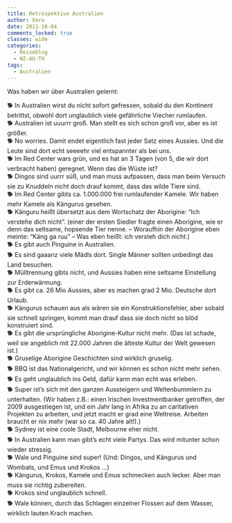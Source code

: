 ```yaml
---
title: Retrospektive Australien
author: Vero
date: 2011-10-04
comments_locked: true
classes: wide
categories:
  - Reiseblog
  - NZ-AU-TH
tags:
  - Australien
---
```


<p>Was haben wir über Australien gelernt:</p>
<p>🐕 In Australien wirst du nicht sofort gefressen, sobald du den Kontinent betrittst, obwohl dort unglaublich viele gefährliche Viecher rumlaufen.<br />
🐕 Australien ist uuurrr groß. Man stellt es sich schon groß vor, aber es ist größer.     <br />
🐕 No worries. Damit endet eigentlich fast jeder Satz eines Aussies. Und die Leute sind dort echt seeeehr viel entspannter als bei uns.     <br />
🐕 Im Red Center wars grün, und es hat an 3 Tagen (von 5, die wir dort verbracht haben) geregnet. Wenn das die Wüste ist?     <br />
🐕 Dingos sind uurrr süß, und man muss aufpassen, dass man beim Versuch sie zu Knuddeln nicht doch drauf kommt, dass das wilde Tiere sind.     <br />
🐕 Im Red Center gibts ca. 1.000.000 frei rumlaufender Kamele. Wir haben mehr Kamele als Kängurus gesehen.    <br />
🐕 Känguru heißt übersetzt aus dem Wortschatz der Aborigine: “Ich verstehe dich nicht”. (einer der ersten Siedler fragte einen Aborigine, wie er denn das seltsame, hopsende Tier nenne. – Woraufhin der Aborigine eben meinte: “Käng ga ruu” – Was eben heißt: ich versteh dich nicht.)     <br />
🐕 Es gibt auch Pinguine in Australien.     <br />
🐕 Es sind gaaanz viele Mädls dort. Single Männer sollten unbedingt das Land besuchen.     <br />
🐕 Mülltrennung gibts nicht, und Aussies haben eine seltsame Einstellung zur Erderwärmung.     <br />
🐕 Es gibt ca. 26 Mio Aussies, aber es machen grad 2 Mio. Deutsche dort Urlaub.     <br />
🐕 Kängurus schauen aus als wären sie ein Konstruktionsfehler, aber sobald sie schnell springen, kommt man drauf dass sie doch nicht so blöd konstruiert sind.     <br />
🐕 Es gibt die ursprüngliche Aborigine-Kultur nicht mehr. (Das ist schade, weil sie angeblich mit 22.000 Jahren die älteste Kultur der Welt gewesen ist.)     <br />
🐕 Gruselige Aborigine Geschichten sind wirklich gruselig.     <br />
🐕 BBQ ist das Nationalgericht, und wir können es schon nicht mehr sehen.     <br />
🐕 Es geht unglaublich ins Geld, dafür kann man echt was erleben.     <br />
🐕 Super ist’s sich mit den ganzen Aussteigern und Weltenbummlern zu unterhalten. (Wir haben z.B.: einen Irischen Investmentbanker getroffen, der 2009 ausgestiegen ist, und ein Jahr lang in Afrika zu an caritativen Projekten zu arbeiten, und jetzt macht er grad eine Weltreise. Arbeiten braucht er nix mehr (war so ca. 40 Jahre alt!).)     <br />
🐕 Sydney ist eine coole Stadt, Melbourne eher nicht.     <br />
🐕 In Australien kann man gibt’s echt viele Partys. Das wird mitunter schon wieder stressig.     <br />
🐕 Wale und Pinguine sind super! (Und: Dingos, und Kängurus und Wombats, und Emus und Krokos …)     <br />
🐕 Kängurus, Krokos, Kamele und Emus schmecken auch lecker. Aber man muss sie richtig zubereiten.     <br />
🐕 Krokos sind unglaublich schnell.     <br />
🐕 Wale können, durch das Schlagen einzelner Flossen auf dem Wasser, wirklich lauten Krach machen. </p>
